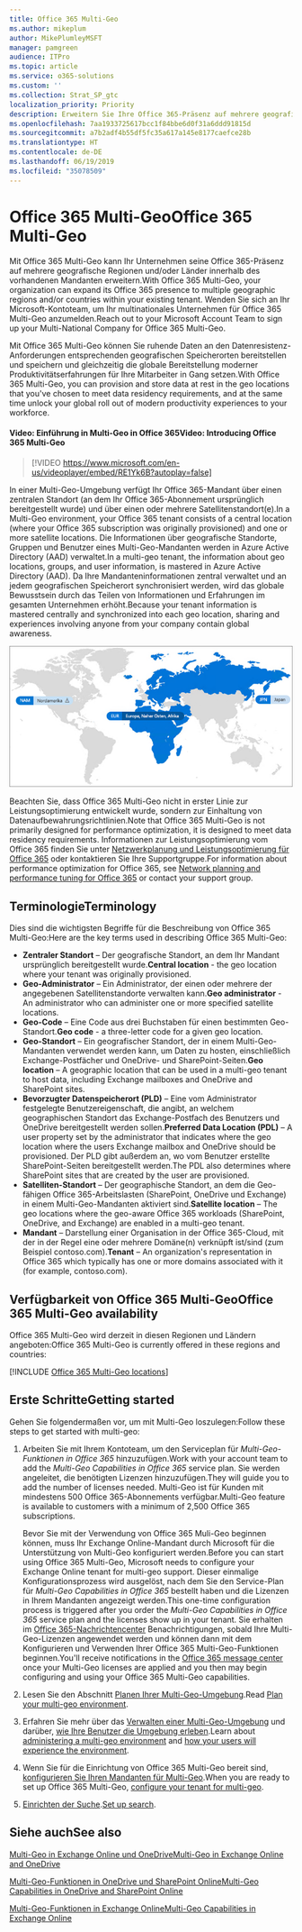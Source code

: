 ```yaml
---
title: Office 365 Multi-Geo
ms.author: mikeplum
author: MikePlumleyMSFT
manager: pamgreen
audience: ITPro
ms.topic: article
ms.service: o365-solutions
ms.custom: ''
ms.collection: Strat_SP_gtc
localization_priority: Priority
description: Erweitern Sie Ihre Office 365-Präsenz auf mehrere geografische Regionen mit Office 365 Multi-Geo.
ms.openlocfilehash: 7aa1933725617bcc1f84bbe6d0f31a6ddd91815d
ms.sourcegitcommit: a7b2adf4b55df5fc35a617a145e8177caefce28b
ms.translationtype: HT
ms.contentlocale: de-DE
ms.lasthandoff: 06/19/2019
ms.locfileid: "35078509"
---
```

# <a name="office-365-multi-geo"></a><span data-ttu-id="9d3f2-103">Office 365 Multi-Geo</span><span class="sxs-lookup"><span data-stu-id="9d3f2-103">Office 365 Multi-Geo</span></span>

<span data-ttu-id="9d3f2-104">Mit Office 365 Multi-Geo kann Ihr Unternehmen seine Office 365-Präsenz auf mehrere geografische Regionen und/oder Länder innerhalb des vorhandenen Mandanten erweitern.</span><span class="sxs-lookup"><span data-stu-id="9d3f2-104">With Office 365 Multi-Geo, your organization can expand its Office 365 presence to multiple geographic regions and/or countries within your existing tenant.</span></span> <span data-ttu-id="9d3f2-105">Wenden Sie sich an Ihr Microsoft-Kontoteam, um Ihr multinationales Unternehmen für Office 365 Multi-Geo anzumelden.</span><span class="sxs-lookup"><span data-stu-id="9d3f2-105">Reach out to your Microsoft Account Team to sign up your Multi-National Company for Office 365 Multi-Geo.</span></span>
  
<span data-ttu-id="9d3f2-106">Mit Office 365 Multi-Geo können Sie ruhende Daten an den Datenresistenz-Anforderungen entsprechenden geografischen Speicherorten bereitstellen und speichern und gleichzeitig die globale Bereitstellung moderner Produktivitätserfahrungen für Ihre Mitarbeiter in Gang setzen.</span><span class="sxs-lookup"><span data-stu-id="9d3f2-106">With Office 365 Multi-Geo, you can provision and store data at rest in the geo locations that you've chosen to meet data residency requirements, and at the same time unlock your global roll out of modern productivity experiences to your workforce.</span></span>

#### <a name="video-introducing-office-365-multi-geo"></a><span data-ttu-id="9d3f2-107">Video: Einführung in Multi-Geo in Office 365</span><span class="sxs-lookup"><span data-stu-id="9d3f2-107">Video: Introducing Office 365 Multi-Geo</span></span>

> [!VIDEO https://www.microsoft.com/en-us/videoplayer/embed/RE1Yk6B?autoplay=false]

<span data-ttu-id="9d3f2-108">In einer Multi-Geo-Umgebung verfügt Ihr Office 365-Mandant über einen zentralen Standort (an dem Ihr Office 365-Abonnement ursprünglich bereitgestellt wurde) und über einen oder mehrere Satellitenstandort(e).</span><span class="sxs-lookup"><span data-stu-id="9d3f2-108">In a Multi-Geo environment, your Office 365 tenant consists of a central location (where your Office 365 subscription was originally provisioned) and one or more satellite locations.</span></span> <span data-ttu-id="9d3f2-109">Die Informationen über geografische Standorte, Gruppen und Benutzer eines Multi-Geo-Mandanten werden in Azure Active Directory (AAD) verwaltet.</span><span class="sxs-lookup"><span data-stu-id="9d3f2-109">In a multi-geo tenant, the information about geo locations, groups, and user information, is mastered in Azure Active Directory (AAD).</span></span> <span data-ttu-id="9d3f2-110">Da Ihre Mandanteninformationen zentral verwaltet und an jedem geografischen Speicherort synchronisiert werden, wird das globale Bewusstsein durch das Teilen von Informationen und Erfahrungen im gesamten Unternehmen erhöht.</span><span class="sxs-lookup"><span data-stu-id="9d3f2-110">Because your tenant information is mastered centrally and synchronized into each geo location, sharing and experiences involving anyone from your company contain global awareness.</span></span>

![Screenshot der Multi-Geo-Zuordnung aus der SharePoint-Admin Center](media/multi-geo-world-map.png)

<span data-ttu-id="9d3f2-112">Beachten Sie, dass Office 365 Multi-Geo nicht in erster Linie zur Leistungsoptimierung entwickelt wurde, sondern zur Einhaltung von Datenaufbewahrungsrichtlinien.</span><span class="sxs-lookup"><span data-stu-id="9d3f2-112">Note that Office 365 Multi-Geo is not primarily designed for performance optimization, it is designed to meet data residency requirements.</span></span> <span data-ttu-id="9d3f2-113">Informationen zur Leistungsoptimierung vom Office 365 finden Sie unter [Netzwerkplanung und Leistungsoptimierung für Office 365](https://support.office.com/article/e5f1228c-da3c-4654-bf16-d163daee8848) oder kontaktieren Sie Ihre Supportgruppe.</span><span class="sxs-lookup"><span data-stu-id="9d3f2-113">For information about performance optimization for Office 365, see [Network planning and performance tuning for Office 365](https://support.office.com/article/e5f1228c-da3c-4654-bf16-d163daee8848) or contact your support group.</span></span>

## <a name="terminology"></a><span data-ttu-id="9d3f2-114">Terminologie</span><span class="sxs-lookup"><span data-stu-id="9d3f2-114">Terminology</span></span>

<span data-ttu-id="9d3f2-115">Dies sind die wichtigsten Begriffe für die Beschreibung von Office 365 Multi-Geo:</span><span class="sxs-lookup"><span data-stu-id="9d3f2-115">Here are the key terms used in describing Office 365 Multi-Geo:</span></span>

- <span data-ttu-id="9d3f2-116">**Zentraler Standort** – Der geografische Standort, an dem Ihr Mandant ursprünglich bereitgestellt wurde.</span><span class="sxs-lookup"><span data-stu-id="9d3f2-116">**Central location** - the geo location where your tenant was originally provisioned.</span></span>
- <span data-ttu-id="9d3f2-117">**Geo-Administrator** – Ein Administrator, der einen oder mehrere der angegebenen Satellitenstandorte verwalten kann.</span><span class="sxs-lookup"><span data-stu-id="9d3f2-117">**Geo administrator** - An administrator who can administer one or more specified satellite locations.</span></span>
- <span data-ttu-id="9d3f2-118">**Geo-Code** – Eine Code aus drei Buchstaben für einen bestimmten Geo-Standort.</span><span class="sxs-lookup"><span data-stu-id="9d3f2-118">**Geo code** - a three-letter code for a given geo location.</span></span>
- <span data-ttu-id="9d3f2-119">**Geo-Standort** – Ein geografischer Standort, der in einem Multi-Geo-Mandanten verwendet werden kann, um Daten zu hosten, einschließlich Exchange-Postfächer und OneDrive- und SharePoint-Seiten.</span><span class="sxs-lookup"><span data-stu-id="9d3f2-119">**Geo location** – A geographic location that can be used in a multi-geo tenant to host data, including Exchange mailboxes and OneDrive and SharePoint sites.</span></span>
- <span data-ttu-id="9d3f2-120">**Bevorzugter Datenspeicherort (PLD)** – Eine vom Administrator festgelegte Benutzereigenschaft, die angibt, an welchem geographischen Standort das Exchange-Postfach des Benutzers und OneDrive bereitgestellt werden sollen.</span><span class="sxs-lookup"><span data-stu-id="9d3f2-120">**Preferred Data Location (PDL)** – A user property set by the administrator that indicates where the geo location where the users Exchange mailbox and OneDrive should be provisioned.</span></span> <span data-ttu-id="9d3f2-121">Der PLD gibt außerdem an, wo vom Benutzer erstellte SharePoint-Seiten bereitgestellt werden.</span><span class="sxs-lookup"><span data-stu-id="9d3f2-121">The PDL also determines where SharePoint sites that are created by the user are provisioned.</span></span>
- <span data-ttu-id="9d3f2-122">**Satelliten-Standort** – Der geographische Standort, an dem die Geo-fähigen Office 365-Arbeitslasten (SharePoint, OneDrive und Exchange) in einem Multi-Geo-Mandanten aktiviert sind.</span><span class="sxs-lookup"><span data-stu-id="9d3f2-122">**Satellite location** – The geo locations where the geo-aware Office 365 workloads (SharePoint, OneDrive, and Exchange) are enabled in a multi-geo tenant.</span></span>
- <span data-ttu-id="9d3f2-123">**Mandant** – Darstellung einer Organisation in der Office 365-Cloud, mit der in der Regel eine oder mehrere Domäne(n) verknüpft ist/sind (zum Beispiel contoso.com).</span><span class="sxs-lookup"><span data-stu-id="9d3f2-123">**Tenant** – An organization's representation in Office 365 which typically has one or more domains associated with it (for example, contoso.com).</span></span>

## <a name="office-365-multi-geo-availability"></a><span data-ttu-id="9d3f2-124">Verfügbarkeit von Office 365 Multi-Geo</span><span class="sxs-lookup"><span data-stu-id="9d3f2-124">Office 365 Multi-Geo availability</span></span>

<span data-ttu-id="9d3f2-125">Office 365 Multi-Geo wird derzeit in diesen Regionen und Ländern angeboten:</span><span class="sxs-lookup"><span data-stu-id="9d3f2-125">Office 365 Multi-Geo is currently offered in these regions and countries:</span></span>

[!INCLUDE [Office 365 Multi-Geo locations](includes/office-365-multi-geo-locations.md)]

## <a name="getting-started"></a><span data-ttu-id="9d3f2-126">Erste Schritte</span><span class="sxs-lookup"><span data-stu-id="9d3f2-126">Getting started</span></span>

<span data-ttu-id="9d3f2-127">Gehen Sie folgendermaßen vor, um mit Multi-Geo loszulegen:</span><span class="sxs-lookup"><span data-stu-id="9d3f2-127">Follow these steps to get started with multi-geo:</span></span>

1. <span data-ttu-id="9d3f2-128">Arbeiten Sie mit Ihrem Kontoteam, um den Serviceplan für _Multi-Geo-Funktionen in Office 365_ hinzuzufügen.</span><span class="sxs-lookup"><span data-stu-id="9d3f2-128">Work with your account team to add the _Multi-Geo Capabilities in Office 365_ service plan.</span></span> <span data-ttu-id="9d3f2-129">Sie werden angeleitet, die benötigten Lizenzen hinzuzufügen.</span><span class="sxs-lookup"><span data-stu-id="9d3f2-129">They will guide you to add the number of licenses needed.</span></span> <span data-ttu-id="9d3f2-130">Multi-Geo ist für Kunden mit mindestens 500 Office 365-Abonnements verfügbar.</span><span class="sxs-lookup"><span data-stu-id="9d3f2-130">Multi-Geo feature is available to customers with a minimum of 2,500 Office 365 subscriptions.</span></span>

   <span data-ttu-id="9d3f2-131">Bevor Sie mit der Verwendung von Office 365 Muli-Geo beginnen können, muss Ihr Exchange Online-Mandant durch Microsoft für die Unterstützung von Multi-Geo konfiguriert werden.</span><span class="sxs-lookup"><span data-stu-id="9d3f2-131">Before you can start using Office 365 Multi-Geo, Microsoft needs to configure your Exchange Online tenant for multi-geo support.</span></span> <span data-ttu-id="9d3f2-132">Dieser einmalige Konfigurationsprozess wird ausgelöst, nach dem Sie den Service-Plan für *Multi-Geo Capabilities in Office 365* bestellt haben und die Lizenzen in Ihrem Mandanten angezeigt werden.</span><span class="sxs-lookup"><span data-stu-id="9d3f2-132">This one-time configuration process is triggered after you order the *Multi-Geo Capabilities in Office 365* service plan and the licenses show up in your tenant.</span></span> <span data-ttu-id="9d3f2-133">Sie erhalten im [Office 365-Nachrichtencenter](https://support.office.com/article/38FB3333-BFCC-4340-A37B-DEDA509C2093) Benachrichtigungen, sobald Ihre Multi-Geo-Lizenzen angewendet werden und können dann mit dem Konfigurieren und Verwenden Ihrer Office 365 Multi-Geo-Funktionen beginnen.</span><span class="sxs-lookup"><span data-stu-id="9d3f2-133">You'll receive notifications in the [Office 365 message center](https://support.office.com/article/38FB3333-BFCC-4340-A37B-DEDA509C2093) once your Multi-Geo licenses are applied and you then may begin configuring and using your Office 365 Multi-Geo capabilities.</span></span>

2. <span data-ttu-id="9d3f2-134">Lesen Sie den Abschnitt [Planen Ihrer Multi-Geo-Umgebung](plan-for-multi-geo.md).</span><span class="sxs-lookup"><span data-stu-id="9d3f2-134">Read [Plan your multi-geo environment](plan-for-multi-geo.md).</span></span>

3. <span data-ttu-id="9d3f2-135">Erfahren Sie mehr über das [Verwalten einer Multi-Geo-Umgebung](administering-a-multi-geo-environment.md) und darüber, [wie Ihre Benutzer die Umgebung erleben](multi-geo-user-experience.md).</span><span class="sxs-lookup"><span data-stu-id="9d3f2-135">Learn about [administering a multi-geo environment](administering-a-multi-geo-environment.md) and [how your users will experience the environment](multi-geo-user-experience.md).</span></span>

4. <span data-ttu-id="9d3f2-136">Wenn Sie für die Einrichtung von Office 365 Multi-Geo bereit sind, [konfigurieren Sie Ihren Mandanten für Multi-Geo](multi-geo-tenant-configuration.md).</span><span class="sxs-lookup"><span data-stu-id="9d3f2-136">When you are ready to set up Office 365 Multi-Geo, [configure your tenant for multi-geo](multi-geo-tenant-configuration.md).</span></span>

5. <span data-ttu-id="9d3f2-137">[Einrichten der Suche](configure-search-for-multi-geo.md).</span><span class="sxs-lookup"><span data-stu-id="9d3f2-137">[Set up search](configure-search-for-multi-geo.md).</span></span>

## <a name="see-also"></a><span data-ttu-id="9d3f2-138">Siehe auch</span><span class="sxs-lookup"><span data-stu-id="9d3f2-138">See also</span></span>

[<span data-ttu-id="9d3f2-139">Multi-Geo in Exchange Online und OneDrive</span><span class="sxs-lookup"><span data-stu-id="9d3f2-139">Multi-Geo in Exchange Online and OneDrive</span></span>](https://Aka.ms/GoMultiGeo)

[<span data-ttu-id="9d3f2-140">Multi-Geo-Funktionen in OneDrive und SharePoint Online</span><span class="sxs-lookup"><span data-stu-id="9d3f2-140">Multi-Geo Capabilities in OneDrive and SharePoint Online</span></span>](https://docs.microsoft.com/office365/enterprise/multi-geo-capabilities-in-onedrive-and-sharepoint-online-in-office-365)

[<span data-ttu-id="9d3f2-141">Multi-Geo-Funktionen in Exchange Online</span><span class="sxs-lookup"><span data-stu-id="9d3f2-141">Multi-Geo Capabilities in Exchange Online</span></span>](https://docs.microsoft.com/office365/enterprise/multi-geo-capabilities-in-exchange-online)
